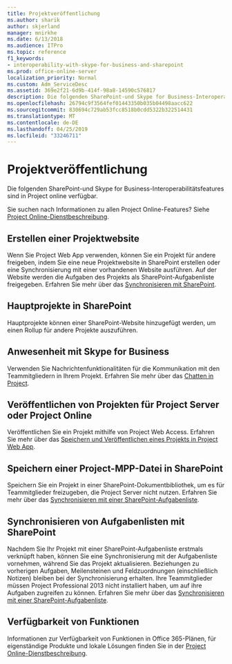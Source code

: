 ```yaml
---
title: Projektveröffentlichung
ms.author: sharik
author: skjerland
manager: mnirkhe
ms.date: 6/13/2018
ms.audience: ITPro
ms.topic: reference
f1_keywords:
- interoperability-with-skype-for-business-and-sharepoint
ms.prod: office-online-server
localization_priority: Normal
ms.custom: Adm_ServiceDesc
ms.assetid: 369e2f21-6d9b-414f-98a8-14590c576817
description: Die folgenden SharePoint-und Skype for Business-Interoperabilitätsfeatures sind in Project online verfügbar.
ms.openlocfilehash: 26794c9f3564fef01443350b035b04498aacc622
ms.sourcegitcommit: 830694c729ab53fcc8518b0cdd5322b322514431
ms.translationtype: MT
ms.contentlocale: de-DE
ms.lasthandoff: 04/25/2019
ms.locfileid: "33246711"
---
```

# <a name="project-publishing"></a>Projektveröffentlichung

Die folgenden SharePoint-und Skype for Business-Interoperabilitätsfeatures sind in Project online verfügbar.
  
Sie suchen nach Informationen zu allen Project Online-Features? Siehe [Project Online-Dienstbeschreibung](project-online-service-description.md).
  
## <a name="create-a-project-site"></a>Erstellen einer Projektwebsite
<a name="bkmk_CreateProjectsite"> </a>

Wenn Sie Project Web App verwenden, können Sie ein Projekt für andere freigeben, indem Sie eine neue Projektwebsite in SharePoint erstellen oder eine Synchronisierung mit einer vorhandenen Website ausführen. Auf der Website werden die Aufgaben des Projekts als SharePoint-Aufgabenliste freigegeben. Erfahren Sie mehr über das [Synchronisieren mit SharePoint](https://go.microsoft.com/fwlink/p/?LinkId=271352).
  
## <a name="master-projects-on-sharepoint"></a>Hauptprojekte in SharePoint
<a name="bkmk_MasterprojectsonSharePoint"> </a>

Hauptprojekte können einer SharePoint-Website hinzugefügt werden, um einen Rollup für andere Projekte auszuführen. 
  
## <a name="presence-with-skype-for-business"></a>Anwesenheit mit Skype for Business
<a name="bkmk_PresencewithLync"> </a>

Verwenden Sie Nachrichtenfunktionalitäten für die Kommunikation mit den Teammitgliedern in Ihrem Projekt. Erfahren Sie mehr über das [Chatten in Project](https://go.microsoft.com/fwlink/p/?LinkId=271351).
  
## <a name="publish-projects-to-project-server-or-project-online"></a>Veröffentlichen von Projekten für Project Server oder Project Online
<a name="bkmk_PublishProjectstoServerOnline"> </a>

Veröffentlichen Sie ein Projekt mithilfe von Project Web Access. Erfahren Sie mehr über das [Speichern und Veröffentlichen eines Projekts in Project Web App](https://go.microsoft.com/fwlink/p/?LinkId=271354).
  
## <a name="save-a-project-mpp-file-to-sharepoint"></a>Speichern einer Project-MPP-Datei in SharePoint
<a name="bkmk_SavefiletoSharePoint"> </a>

Speichern Sie ein Projekt in einer SharePoint-Dokumentbibliothek, um es für Teammitglieder freizugeben, die Project Server nicht nutzen. Erfahren Sie mehr über das [Synchronisieren mit einer SharePoint-Aufgabenliste](https://go.microsoft.com/fwlink/p/?LinkId=271353).
  
## <a name="task-list-sync-to-sharepoint"></a>Synchronisieren von Aufgabenlisten mit SharePoint
<a name="bkmk_TaskListSynctoSharePoint"> </a>

Nachdem Sie Ihr Projekt mit einer SharePoint-Aufgabenliste erstmals verknüpft haben, können Sie eine Synchronisierung mit der Aufgabenliste vornehmen, während Sie das Projekt aktualisieren. Beziehungen zu vorherigen Aufgaben, Meilensteinen und Feldzuordnungen (einschließlich Notizen) bleiben bei der Synchronisierung erhalten. Ihre Teammitglieder müssen Project Professional 2013 nicht installiert haben, um auf ihre Aufgaben zugreifen zu können. Erfahren Sie mehr über das [Synchronisieren mit einer SharePoint-Aufgabenliste](https://go.microsoft.com/fwlink/p/?LinkId=271353).
  
## <a name="feature-availability"></a>Verfügbarkeit von Funktionen
<a name="bkmk_TaskListSynctoSharePoint"> </a>

Informationen zur Verfügbarkeit von Funktionen in Office 365-Plänen, für eigenständige Produkte und lokale Lösungen finden Sie in der [Project Online-Dienstbeschreibung](project-online-service-description.md).
  

